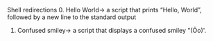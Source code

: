 Shell redirections
0. Hello World-> a script that prints “Hello, World”, followed by a new line to the standard output
1. Confused smiley-> a script that displays a confused smiley "(Ôo)'.
